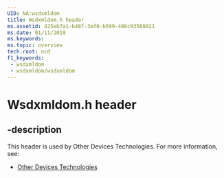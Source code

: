 ```yaml
---
UID: NA:wsdxmldom
title: Wsdxmldom.h header
ms.assetid: 425eb7a1-b48f-3ef0-b599-486c93588021
ms.date: 01/11/2019
ms.keywords: 
ms.topic: overview
tech.root: ncd
f1_keywords:
 - wsdxmldom
 - wsdxmldom/wsdxmldom
---
```


# Wsdxmldom.h header


## -description

This header is used by Other Devices Technologies. For more information, see:

- [Other Devices Technologies](../_ncd/index.md)

